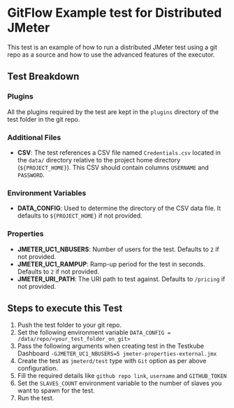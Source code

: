 # GitFlow Example test for Distributed JMeter

This test is an example of how to run a distributed JMeter test using a git repo as a source and how to use the advanced features of the executor.

## Test Breakdown

### Plugins
All the plugins required by the test are kept in the `plugins` directory of the test folder in the git repo.

### Additional Files
* **CSV**: The test references a CSV file named `Credentials.csv` located in the `data/` directory relative to the project home directory (`${PROJECT_HOME}`). 
  This CSV should contain columns `USERNAME` and `PASSWORD`.

### Environment Variables
* **DATA_CONFIG**: Used to determine the directory of the CSV data file. It defaults to `${PROJECT_HOME}` if not provided.

### Properties
* **JMETER_UC1_NBUSERS**: Number of users for the test. Defaults to `2` if not provided.
* **JMETER_UC1_RAMPUP**: Ramp-up period for the test in seconds. Defaults to `2` if not provided.
* **JMETER_URI_PATH**: The URI path to test against. Defaults to `/pricing` if not provided.

## Steps to execute this Test

1. Push the test folder to your git repo.
2. Set the following environment variable `DATA_CONFIG = /data/repo/<your_test_folder_on_git>`
3. Pass the following arguments when creating test in the Testkube Dashboard `-GJMETER_UC1_NBUSERS=5 jmeter-properties-external.jmx`
4. Create the test as `jmeterd/test` type with `Git` option as per above configuration.
5. Fill the required details like `github repo link`, `username` and `GITHUB_TOKEN`
6. Set the `SLAVES_COUNT` environment variable to the number of slaves you want to spawn for the test.
7. Run the test.

